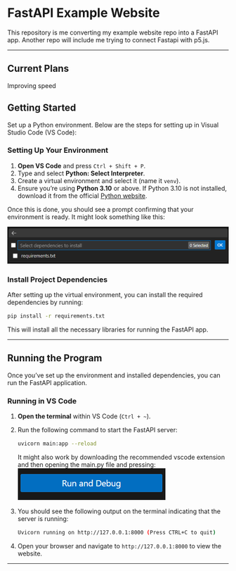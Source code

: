 # FastAPI Example Website

This repository is me converting my example website repo into a FastAPI app. Another repo will include me trying to connect Fastapi with p5.js.

---

## Current Plans
Improving speed

## Getting Started

Set up a Python environment. 
Below are the steps for setting up in Visual Studio Code (VS Code):

### Setting Up Your Environment

1. **Open VS Code** and press `Ctrl + Shift + P`.
2. Type and select **Python: Select Interpreter**.
3. Create a virtual environment and select it (name it `venv`).
4. Ensure you’re using **Python 3.10** or above. If Python 3.10 is not installed, download it from the official [Python website](https://www.python.org/downloads/).

Once this is done, you should see a prompt confirming that your environment is ready. It might look something like this:

![Interpreter Selection Screenshot](image.png)

### Install Project Dependencies

After setting up the virtual environment, you can install the required dependencies by running:

```bash
pip install -r requirements.txt
```

This will install all the necessary libraries for running the FastAPI app.

---

## Running the Program

Once you’ve set up the environment and installed dependencies, you can run the FastAPI application.

### Running in VS Code

1. **Open the terminal** within VS Code (`Ctrl + ~`).
2. Run the following command to start the FastAPI server:

   ```bash
   uvicorn main:app --reload
   ```
   It might also work by downloading the recommended vscode extension and then opening the main.py file and pressing: 
   ![alt text](image-1.png)

3. You should see the following output on the terminal indicating that the server is running:

   ```bash
   Uvicorn running on http://127.0.0.1:8000 (Press CTRL+C to quit)
   ```

4. Open your browser and navigate to `http://127.0.0.1:8000` to view the website.

---
<!-- Gotta try using render
https://docs.render.com/free -->